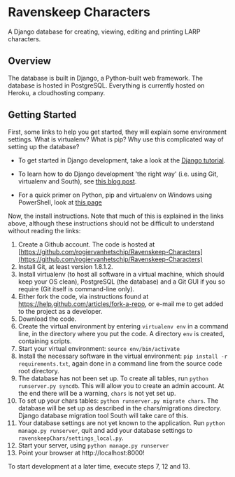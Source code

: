 # Ravenskeep Characters

A Django database for creating, viewing, editing and printing LARP characters.

## Overview

The database is built in Django, a Python-built web framework. The database is hosted in PostgreSQL. Everything is currently hosted on Heroku, a cloudhosting company.

## Getting Started

First, some links to help you get started, they will explain some environment settings. What is virtualenv? What is pip? Why use this complicated way of setting up the database?

* To get started in Django development, take a look at the [Django tutorial](https://docs.djangoproject.com/en/dev/intro/tutorial01/).

* To learn how to do Django development 'the right way' (i.e. using Git, virtualenv and South), see [this blog post](http://www.jeffknupp.com/blog/2012/02/09/starting-a-django-project-the-right-way/).

* For a quick primer on Python, pip and virtualenv on Windows using PowerShell, look at [this page](http://www.tylerbutler.com/2012/05/how-to-install-python-pip-and-virtualenv-on-windows-with-powershell/)

Now, the install instructions. Note that much of this is explained in the links above, although these instructions should not be difficult to understand without reading the links:

1. Create a Github account. The code is hosted at [https://github.com/rogiervanhetschip/Ravenskeep-Characters](https://github.com/rogiervanhetschip/Ravenskeep-Characters)
2. Install Git, at least version 1.8.1.2.
3. Install virtualenv (to host all software in a virtual machine, which should keep your OS clean), PostgreSQL (the database) and a Git GUI if you so require (Git itself is command-line only).
4. Either fork the code, via instructions found at https://help.github.com/articles/fork-a-repo, or e-mail me to get added to the project as a developer.
5. Download the code.
6. Create the virtual environment by entering `virtualenv env` in a command line, in the directory where you put the code. A directory `env` is created, containing scripts.
7. Start your virtual environment: `source env/bin/activate`
8. Install the necessary software in the virtual environment: `pip install -r requirements.txt`, again done in a command line from the source code root directory.
9. The database has not been set up. To create all tables, run `python runserver.py syncdb`. This will allow you to create an admin account. At the end there will be a warning, `chars` is not yet set up.
10. To set up your chars tables: `python runserver.py migrate chars`. The database will be set up as described in the chars/migrations directory. Django database migration tool South will take care of this.
11. Your database settings are not yet known to the application. Run `python manage.py runserver`, quit and add your database settings to `ravenskeepChars/settings_local.py`.
12. Start your server, using `python manage.py runserver`
13. Point your browser at http://localhost:8000!

To start development at a later time, execute steps 7, 12 and 13.


